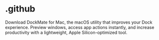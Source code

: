 # .github
Download DockMate for Mac, the macOS utility that improves your Dock experience. Preview windows, access app actions instantly, and increase productivity with a lightweight, Apple Silicon-optimized tool.  
